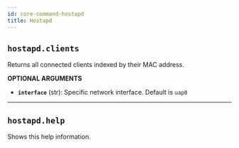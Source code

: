 ```yaml
---
id: core-command-hostapd
title: Hostapd
---
```


## `hostapd.clients`

Returns all connected clients indexed by their MAC address.

**OPTIONAL ARGUMENTS**

  - **`interface`** (str): Specific network interface. Default is `uap0`


----
## `hostapd.help`

Shows this help information.
